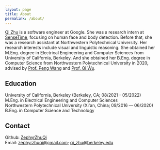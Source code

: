 ```yaml
---
layout: page
title: About
permalink: /about/
---
```



[Qi Zhu] is a software engineer at Google. She was a research intern at [SenseTime], focusing on human face and body detection. Before that, she was a research assistant at Northwestern Polytechnical University. Her research interests include visual and linguistic reasoning. She obtained her M.Eng. degree in Electrical Engineering and Computer Sciences from University of California, Berkeley. And she obtained her B.Eng. degree in Computer Science from Northwestern Polytechnical University in 2020, advised by [Prof. Peng Wang] and [Prof. Qi Wu].

## Education
University of California, Berkeley (Berkeley, CA; 08/2021 - 05/2022) <br />
M.Eng. in Electrical Engineering and Computer Sciences <br />
Northwestern Polytechnical University (Xi'an, China; 09/2016 — 06/2020) <br />
B.Eng. in Computer Science and Technology

## Contact

Github: [ZephyrZhuQi] <br />
Email: [zephyrzhuqi@gmail.com]; [qi_zhu@berkeley.edu]

[Qi Zhu]: https://scholar.google.com/citations?user=BqZ4-QkAAAAJ&hl=en#
[Sensetime]: https://www.sensetime.com/en
[Prof. Peng Wang]: https://scholar.google.com.au/citations?user=aPLp7pAAAAAJ&hl=en
[Prof. Qi Wu]: https://scholar.google.com.au/citations?user=aKXe1FEAAAAJ&hl=en
[ZephyrZhuQi]: https://github.com/ZephyrZhuQi
[zephyrzhuqi@gmail.com]: mailto:zephyrzhuqi@gmail.com
[qi_zhu@berkeley.edu]: mailto:qi_zhu@berkeley.edu




